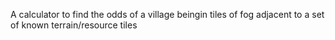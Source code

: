 A calculator to find the odds of a village beingin tiles of fog adjacent to a set of known terrain/resource tiles

